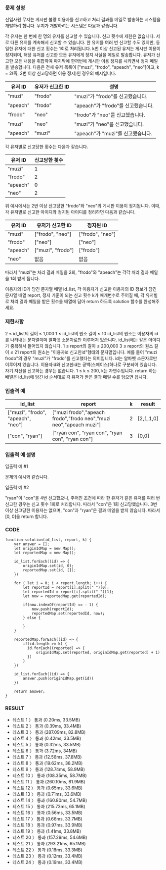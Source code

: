 ### 문제 설명
신입사원 무지는 게시판 불량 이용자를 신고하고 처리 결과를 메일로 발송하는 시스템을 개발하려 합니다. 무지가 개발하려는 시스템은 다음과 같습니다.

각 유저는 한 번에 한 명의 유저를 신고할 수 있습니다.
신고 횟수에 제한은 없습니다. 서로 다른 유저를 계속해서 신고할 수 있습니다.
한 유저를 여러 번 신고할 수도 있지만, 동일한 유저에 대한 신고 횟수는 1회로 처리됩니다.
k번 이상 신고된 유저는 게시판 이용이 정지되며, 해당 유저를 신고한 모든 유저에게 정지 사실을 메일로 발송합니다.
유저가 신고한 모든 내용을 취합하여 마지막에 한꺼번에 게시판 이용 정지를 시키면서 정지 메일을 발송합니다.
다음은 전체 유저 목록이 ["muzi", "frodo", "apeach", "neo"]이고, k = 2(즉, 2번 이상 신고당하면 이용 정지)인 경우의 예시입니다.

| 유저 ID | 유저가 신고한 ID | 설명 |
| ---- | ---- | ---- |
| "muzi" | "frodo" | "muzi"가 "frodo"를 신고했습니다. |
| "apeach" | "frodo" | "apeach"가 "frodo"를 신고했습니다. |
| "frodo" | "neo" | "frodo"가 "neo"를 신고했습니다. |
| "muzi" | "neo" | "muzi"가 "neo"를 신고했습니다. |
| "apeach" | "muzi" | "apeach"가 "muzi"를 신고했습니다. |
각 유저별로 신고당한 횟수는 다음과 같습니다.

| 유저 ID | 신고당한 횟수 |
| ---- | ---- |
| "muzi" | 1 |
| "frodo" | 2 |
| "apeach" | 0 |
| "neo" | 2 |
위 예시에서는 2번 이상 신고당한 "frodo"와 "neo"의 게시판 이용이 정지됩니다. 이때, 각 유저별로 신고한 아이디와 정지된 아이디를 정리하면 다음과 같습니다.

| 유저 ID | 유저가 신고한 ID | 정지된 ID |
| ---- | ---- | ---- |
| "muzi" | ["frodo", "neo"] | ["frodo", "neo"] |
| "frodo" | ["neo"] | ["neo"] |
| "apeach" | ["muzi", "frodo"] | ["frodo"] |
| "neo" | 없음 | 없음 |
따라서 "muzi"는 처리 결과 메일을 2회, "frodo"와 "apeach"는 각각 처리 결과 메일을 1회 받게 됩니다.

이용자의 ID가 담긴 문자열 배열 id_list, 각 이용자가 신고한 이용자의 ID 정보가 담긴 문자열 배열 report, 정지 기준이 되는 신고 횟수 k가 매개변수로 주어질 때, 각 유저별로 처리 결과 메일을 받은 횟수를 배열에 담아 return 하도록 solution 함수를 완성해주세요.

### 제한사항
2 ≤ id_list의 길이 ≤ 1,000
1 ≤ id_list의 원소 길이 ≤ 10
id_list의 원소는 이용자의 id를 나타내는 문자열이며 알파벳 소문자로만 이루어져 있습니다.
id_list에는 같은 아이디가 중복해서 들어있지 않습니다.
1 ≤ report의 길이 ≤ 200,000
3 ≤ report의 원소 길이 ≤ 21
report의 원소는 "이용자id 신고한id"형태의 문자열입니다.
예를 들어 "muzi frodo"의 경우 "muzi"가 "frodo"를 신고했다는 의미입니다.
id는 알파벳 소문자로만 이루어져 있습니다.
이용자id와 신고한id는 공백(스페이스)하나로 구분되어 있습니다.
자기 자신을 신고하는 경우는 없습니다.
1 ≤ k ≤ 200, k는 자연수입니다.
return 하는 배열은 id_list에 담긴 id 순서대로 각 유저가 받은 결과 메일 수를 담으면 됩니다.

### 입출력 예
| id_list | report | k | result |
| ---- | ---- | ---- | ---- |
| ["muzi", "frodo", "apeach", "neo"] | ["muzi frodo","apeach frodo","frodo neo","muzi neo","apeach muzi"] | 2 | [2,1,1,0] |
| ["con", "ryan"] | ["ryan con", "ryan con", "ryan con", "ryan con"] | 3 | [0,0] |

### 입출력 예 설명
입출력 예 #1

문제의 예시와 같습니다.

입출력 예 #2

"ryan"이 "con"을 4번 신고했으나, 주어진 조건에 따라 한 유저가 같은 유저를 여러 번 신고한 경우는 신고 횟수 1회로 처리합니다. 따라서 "con"은 1회 신고당했습니다. 3번 이상 신고당한 이용자는 없으며, "con"과 "ryan"은 결과 메일을 받지 않습니다. 따라서 [0, 0]을 return 합니다.

### CODE 
~~~
function solution(id_list, report, k) {
    var answer = [];
    let originIdMap = new Map();
    let reportedMap = new Map();
    
    id_list.forEach((id) => {
        originIdMap.set(id, 0);
        reportedMap.set(id, []);
    })
    
    for ( let i = 0; i < report.length; i++) {
        let reportId = report[i].split(" ")[0];
        let reportedId = report[i].split(" ")[1];
        let now = reportedMap.get(reportedId);
        
        if(now.indexOf(reportId) == - 1) {
            now.push(reportId);
            reportedMap.set(reportedId, now);   
        } else {

        }
    }
    
    reportedMap.forEach((id) => {
        if(id.length >= k) {
          id.forEach((reported) => {
              originIdMap.set(reported, originIdMap.get(reported) + 1)
          })
        }
    })
        
    id_list.forEach((id) => {
        answer.push(originIdMap.get(id))
    })
    
    return answer;
}
~~~

### RESULT
- 테스트 1 〉	통과 (0.20ms, 33.5MB)
- 테스트 2 〉	통과 (0.39ms, 33.4MB)
- 테스트 3 〉	통과 (287.09ms, 82.8MB)
- 테스트 4 〉	통과 (0.42ms, 33.5MB)
- 테스트 5 〉	통과 (0.32ms, 33.5MB)
- 테스트 6 〉	통과 (3.72ms, 34MB)
- 테스트 7 〉	통과 (12.56ms, 37.8MB)
- 테스트 8 〉	통과 (19.62ms, 38.2MB)
- 테스트 9 〉	통과 (128.74ms, 58.9MB)
- 테스트 10 〉	통과 (108.35ms, 58.7MB)
- 테스트 11 〉	통과 (260.10ms, 81.9MB)
- 테스트 12 〉	통과 (0.65ms, 33.6MB)
- 테스트 13 〉	통과 (0.71ms, 33.6MB)
- 테스트 14 〉	통과 (160.80ms, 54.7MB)
- 테스트 15 〉	통과 (215.73ms, 65.1MB)
- 테스트 16 〉	통과 (0.56ms, 33.5MB)
- 테스트 17 〉	통과 (0.66ms, 33.7MB)
- 테스트 18 〉	통과 (0.97ms, 33.9MB)
- 테스트 19 〉	통과 (1.41ms, 33.8MB)
- 테스트 20 〉	통과 (157.29ms, 54.6MB)
- 테스트 21 〉	통과 (293.21ms, 65.1MB)
- 테스트 22 〉	통과 (0.18ms, 33.3MB)
- 테스트 23 〉	통과 (0.12ms, 33.4MB)
- 테스트 24 〉	통과 (0.19ms, 33.4MB)

